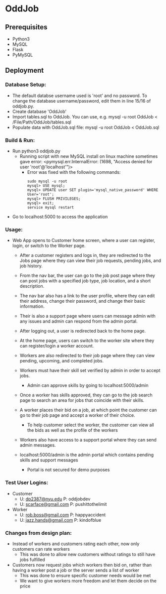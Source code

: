 # OddJob

## Prerequisites
* Python3
* MySQL
* Flask
* PyMySQL
   <pip3 install pymysql>

## Deployment

### Database Setup:
* The default databse username used is 'root' and no password. To change the database username/password, edit them in line 15/16 of oddjob.py.
* Create database 'OddJob'
* Import tables.sql to OddJob. You can use, e.g. mysql -u root OddJob < /File/Path/OddJob/tables.sql
* Populate data with OddJob.sql file: mysql -u root OddJob < OddJob.sql

### Build & Run:
* Run python3 oddjob.py
    * Running script with new MySQL install on linux machine sometimes gave error:
        <pymysql.err.InternalError: (1698, "Access denied for user 'root'@'localhost'")>
        * Error was fixed with the following commands:
            ```
            sudo mysql -u root
            mysql> USE mysql;
            mysql> UPDATE user SET plugin='mysql_native_password' WHERE User='root';
            mysql> FLUSH PRIVILEGES;
            mysql> exit;
            service mysql restart
            ```
* Go to localhost:5000 to access the application

### Usage:
* Web App opens to Customer home screen, where a user can register, login, or switch to the Worker page.

    * After a customer registers and logs in, they are redirected to the Jobs page where they can view their job requests, pending jobs, and job history.
    * From the nav bar, the user can go to the job post page where they can post jobs with a specified job type, job location, and a short description.
    * The nav bar also has a link to the user profile, where they can edit their address, change their password, and change their basic information.
    * Their is also a support page where users can message admin with any issues and admin can respond from the admin portal.
    * After logging out, a user is redirected back to the home page.

    * At the home page, users can switch to the worker site where they can register/login a worker account.
    * Workers are also redirected to their job page where they can view pending, upcoming, and completed jobs.
    * Workers must have their skill set verified by admin in order to accept jobs.
        * Admin can approve skills by going to localhost:5000/admin
    * Once a worker has skills approved, they can go to the job search page to search an area for jobs that coincide with their skills.
    * A worker places their bid on a job, at which point the customer can go to their job page and accept a worker of their choice.
        * To help customer select the worker, the customer can view all the bids as well as the profile of the workers
    * Workers also have access to a support portal where they can send admin messages.

    * localhost:5000/admin is the admin portal which contains pending skills and support messages
        * Portal is not secured for demo purposes

### Test User Logins:
* Customer
    * U: dp2387@nyu.edu		P: oddjobdev
    * U: scarface@gmail.com	P: pushittothelimit
* Worker
    * U: rob.boss@gmail.com	P: happyaccident
    * U: jazz.hands@gmail.com	P: kindofblue

### Changes from design plan:
* Instead of workers and customers rating each other, now only customers can rate workers
    * This was done to allow new customers without ratings to still have jobs fulfilled
* Customers now request jobs which workers then bid on, rather than having a worker post a job or the server sends a list of worker 
    * This was done to ensure specific customer needs would be met
    * We want to give workers more freedom and let them decide on the price
